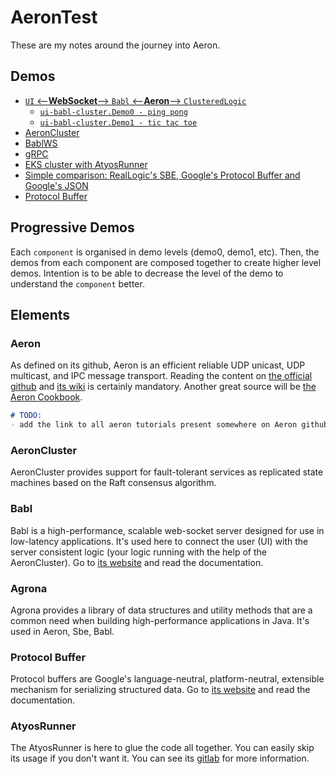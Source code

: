 # AeronTest

These are my notes around the journey into Aeron.   

## Demos
- [`UI` <--**WebSocket**--> `Babl` <--**Aeron**--> `ClusteredLogic`](./components/Documentation/ui-babl-aeroncluster.md)
    - [`ui-babl-cluster.Demo0 - ping pong`](./components/Documentation/ui-babl-aeroncluster.md#ui-babl-clusterdemo0---pingpong)
    - [`ui-babl-cluster.Demo1 - tic tac toe`](./components/Documentation/ui-babl-aeroncluster.md#ui-babl-clusterdemo1---tic-tac-toe)
- [AeronCluster](./components/Cluster/README.md)
- [BablWS](./components/babl/README.md)
- [gRPC](./components/grpc/README.md)
- [EKS cluster with AtyosRunner](./components/eks_cluster/README.md)
- [Simple comparison: RealLogic's SBE, Google's Protocol Buffer and Google's JSON](./components/RealLogicSbe/README.md)
- [Protocol Buffer](./components/messages/README.md)

## Progressive Demos
Each `component` is organised in demo levels (demo0, demo1, etc). Then, the demos from each component are composed together to create higher level demos.
Intention is to be able to decrease the level of the demo to understand the `component` better. 

## Elements
### Aeron
As defined on its github, Aeron is an efficient reliable UDP unicast, UDP multicast, and IPC message transport.
Reading the content on [the official github](https://github.com/real-logic/aeron) and [its wiki](https://github.com/real-logic/aeron/wiki) is certainly mandatory.
Another great source will be [the Aeron Cookbook](https://aeroncookbook.com/).
```markdown
# TODO:
- add the link to all aeron tutorials present somewhere on Aeron github
```

### AeronCluster
AeronCluster provides support for fault-tolerant services as replicated state machines based on the Raft consensus algorithm.

### Babl
Babl is a high-performance, scalable web-socket server designed for use in low-latency applications.
It's used here to connect the user (UI) with the server consistent logic (your logic running with the help of the AeronCluster).
Go to [its website](https://github.com/babl-ws/babl) and read the documentation.

### Agrona
Agrona provides a library of data structures and utility methods that are a common need when building high-performance applications in Java.
It's used in Aeron, Sbe, Babl.

### Protocol Buffer
Protocol buffers are Google's language-neutral, platform-neutral, extensible mechanism for serializing structured data.
Go to [its website](https://developers.google.com/protocol-buffers) and read the documentation.

### AtyosRunner
The AtyosRunner is here to glue the code all together. You can easily skip its usage if you don't want it.
You can see its [gitlab](https://gitlab.com/atyos/atyosrunner) for more information.
